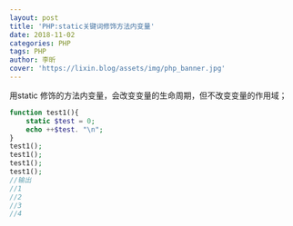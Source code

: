 ```yaml
---
layout: post
title: 'PHP:static关键词修饰方法内变量'
date: 2018-11-02
categories: PHP
tags: PHP
author: 李昕
cover: 'https://lixin.blog/assets/img/php_banner.jpg'
---
```


用static 修饰的方法内变量，会改变变量的生命周期，但不改变变量的作用域；

```php
function test1(){
    static $test = 0; 
    echo ++$test. "\n";
}
test1();
test1();
test1();
test1();
//输出
//1
//2
//3
//4
```